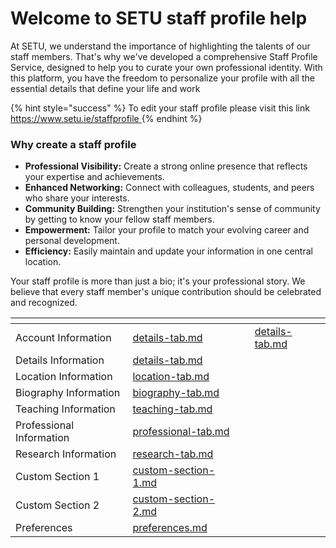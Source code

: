 # Welcome to SETU staff profile help

At SETU, we understand the importance of highlighting the talents of our staff members. That's why we've developed a comprehensive Staff Profile Service, designed to help you to curate your own professional identity. With this platform, you have the freedom to personalize your profile with all the essential details that define your life and work



{% hint style="success" %}
To edit your staff profile please visit this link [https://www.setu.ie/staffprofile ](https://www.setu.ie/staffprofile)
{% endhint %}

### Why create a staff profile

* **Professional Visibility:** Create a strong online presence that reflects your expertise and achievements.
* **Enhanced Networking:** Connect with colleagues, students, and peers who share your interests.
* **Community Building:** Strengthen your institution's sense of community by getting to know your fellow staff members.
* **Empowerment:** Tailor your profile to match your evolving career and personal development.
* **Efficiency:** Easily maintain and update your information in one central location.

Your staff profile is more than just a bio; it's your professional story. We believe that every staff member's unique contribution should be celebrated and recognized.



<table data-view="cards"><thead><tr><th></th><th data-type="content-ref"></th><th data-hidden data-card-cover data-type="files"></th><th data-hidden data-card-target data-type="content-ref"></th></tr></thead><tbody><tr><td>Account Information</td><td><a href="details-tab.md">details-tab.md</a></td><td></td><td><a href="details-tab.md">details-tab.md</a></td></tr><tr><td>Details Information </td><td><a href="details-tab.md">details-tab.md</a></td><td></td><td></td></tr><tr><td>Location Information</td><td><a href="location-tab.md">location-tab.md</a></td><td></td><td></td></tr><tr><td>Biography Information</td><td><a href="biography-tab.md">biography-tab.md</a></td><td></td><td></td></tr><tr><td>Teaching Information</td><td><a href="teaching-tab.md">teaching-tab.md</a></td><td></td><td></td></tr><tr><td>Professional Information</td><td><a href="professional-tab.md">professional-tab.md</a></td><td></td><td></td></tr><tr><td>Research Information</td><td><a href="research-tab.md">research-tab.md</a></td><td></td><td></td></tr><tr><td>Custom Section 1</td><td><a href="custom-section-1.md">custom-section-1.md</a></td><td></td><td></td></tr><tr><td>Custom Section 2</td><td><a href="custom-section-2.md">custom-section-2.md</a></td><td></td><td></td></tr><tr><td>Preferences</td><td><a href="preferences.md">preferences.md</a></td><td></td><td></td></tr></tbody></table>
